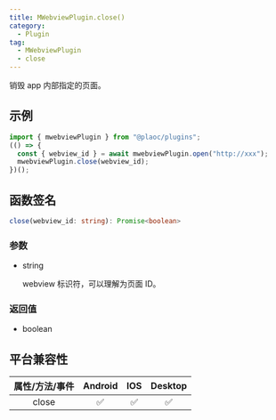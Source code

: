 ```yaml
---
title: MWebviewPlugin.close()
category:
  - Plugin
tag:
  - MWebviewPlugin
  - close
---
```


销毁 app 内部指定的页面。

## 示例

```ts
import { mwebviewPlugin } from "@plaoc/plugins";
(() => {
  const { webview_id } = await mwebviewPlugin.open("http://xxx");
  mwebviewPlugin.close(webview_id);
})();
```

## 函数签名

```ts
close(webview_id: string): Promise<boolean>
```

### 参数

- string

  webview 标识符，可以理解为页面 ID。

### 返回值

- boolean

## 平台兼容性

| 属性/方法/事件 | Android | IOS | Desktop |
| :------------: | :-----: | :-: | :-----: |
|     close      |   ✅    | ✅  |   ✅    |
